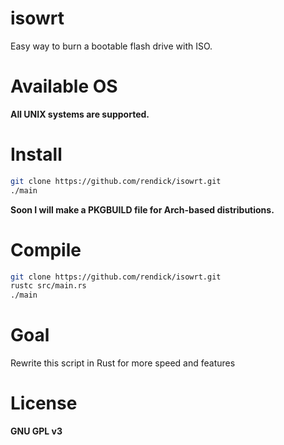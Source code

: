 # isowrt

Easy way to burn a bootable flash drive with ISO.

# Available OS

**All UNIX systems are supported.**

# Install

```bash
git clone https://github.com/rendick/isowrt.git
./main
```

**Soon I will make a PKGBUILD file for Arch-based distributions.**

# Compile 

```bash
git clone https://github.com/rendick/isowrt.git
rustc src/main.rs
./main
```

# Goal

Rewrite this script in Rust for more speed and features

# License

**GNU GPL v3**

